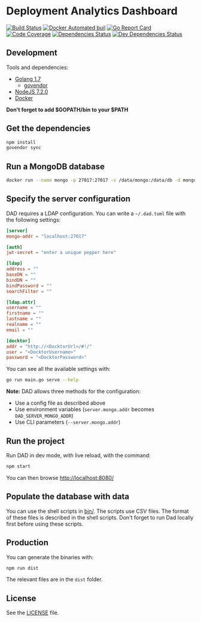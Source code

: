 # Deployment Analytics Dashboard

[![Build Status](https://travis-ci.org/soprasteria/dad.svg?branch=master)](https://travis-ci.org/soprasteria/dad)
[![Docker Automated buil](https://img.shields.io/docker/automated/soprasteria/dad.svg)](https://hub.docker.com/r/soprasteria/dad/builds/)
[![Go Report Card](https://goreportcard.com/badge/github.com/soprasteria/dad)](https://goreportcard.com/report/github.com/soprasteria/dad)
[![Code Coverage](https://codecov.io/gh/soprasteria/dad/branch/master/graph/badge.svg)](https://codecov.io/gh/soprasteria/dad)
[![Dependencies Status](https://david-dm.org/soprasteria/dad/status.png)](https://david-dm.org/soprasteria/dad)
[![Dev Dependencies Status](https://david-dm.org/soprasteria/dad/dev-status.png)](https://david-dm.org/soprasteria/dad?type=dev)

## Development

Tools and dependencies:
* [Golang 1.7](https://golang.org/)
  * [govendor](https://github.com/kardianos/govendor)
* [NodeJS 7.2.0](https://nodejs.org/en/)
* [Docker](https://www.docker.com/)

**Don't forget to add $GOPATH/bin to your $PATH**

## Get the dependencies

```sh
npm install
govendor sync
```

## Run a MongoDB database

```sh
docker run --name mongo -p 27017:27017 -v /data/mongo:/data/db -d mongo
```

## Specify the server configuration

DAD requires a LDAP configuration. You can write a `~/.dad.toml` file with the following settings:

```toml
[server]
mongo-addr = "localhost:27017"

[auth]
jwt-secret = "enter a unique pepper here"

[ldap]
address = ""
baseDN = ""
bindDN = ""
bindPassword = ""
searchFilter = ""

[ldap.attr]
username = ""
firstname = ""
lastname = ""
realname = ""
email = ""

[docktor]
addr = "http://<DocktorUrl>/#!/"
user = "<DocktorUsername>"
password = "<DocktorPassword>"

```

You can see all the available settings with:

```sh
go run main.go serve --help
```

**Note:** DAD allows three methods for the configuration:

* Use a config file as described above
* Use environment variables (`server.mongo.addr` becomes `DAD_SERVER_MONGO_ADDR`)
* Use CLI parameters (`--server.mongo.addr`)

## Run the project

Run DAD in dev mode, with live reload, with the command:

```sh
npm start
```

You can then browse [http://localhost:8080/](http://localhost:8080/)

## Populate the database with data

You can use the shell scripts in [bin/](./bin). The scripts use CSV files. The format of these files is described in the shell scripts.
Don't forget to run Dad locally first before using these scripts.

## Production

You can generate the binaries with:

```sh
npm run dist
```

The relevant files are in the `dist` folder.

## License

See the [LICENSE](./LICENSE) file.
